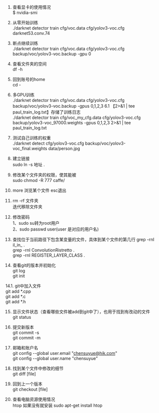 1. 查看显卡的使用情况  
$ nvidia-smi
2. 从零开始训练  
./darknet detector train cfg/voc.data cfg/yolov3-voc.cfg darknet53.conv.74 
3. 断点继续训练  
./darknet detector train cfg/voc.data cfg/yolov3-voc.cfg backup/voc/yolov3-voc.backup -gpu 0

4. 查看文件夹的空间  
df -h
5. 回到账号的home  
cd -
6. 多GPU训练  
./darknet detector train cfg/voc.data cfg/yolov3-voc.cfg backup/voc/yolov3-voc.backup -gpus 0,1,2,3
6.1 【2>&1 | tee paul_train_log.txt】存储了训练日志  
./darknet detector train cfg/voc_my_cfg.data cfg/yolov3-voc.cfg backup/yolov3-voc_97000.weights -gpus 0,1,2,3 2>&1 | tee paul_train_log.txt

7. 测试自己训练的权重  
./darknet detect cfg/yolov3-voc.cfg backup/voc/yolov3-voc_final.weights data/person.jpg

8. 建立链接  
sudo ln -s 地址 .

9. 修改某个文件夹的权限，使其能被  
sudo chmod -R 777 caffe/

10. more 浏览某个文件 esc退出  

11. rm -rf 文件夹   
迭代移除文件夹

12. 修改密码  
1、sudo su转为root用户  
2、sudo passwd user(user 是对应的用户名)   

13. 查找位于当前路径下包含某变量的文件，具体到某个文件的第几行
grep -rnI il_in_ .  
grep -rnI ConvolutionRistretto .  
grep -rnI REGISTER_LAYER_CLASS .  

14. 查看git的版本并初始化  
git log  
git init  

14.1. git中加入文件  
git add *.cpp  
git add *.c  
git add *.h  

15. 显示文件状态（查看哪些文件被add到git中了），也用于找到有改动的文件  
git status  

16. 提交新版本  
git commit -s  
git commit -m <message>
 
17. 邮箱和账户名   
git config --global user.email "chensuyue@hik.com"  
git config --global user.name "chensuyue"  

18. 找到某个文件中修改的细节    
git diff [file]    

19. 回到上一个版本  
git checkout [file]  

20. 查看电脑资源使用情况  
htop  如果没有就安装 sudo apt-get install htop  

